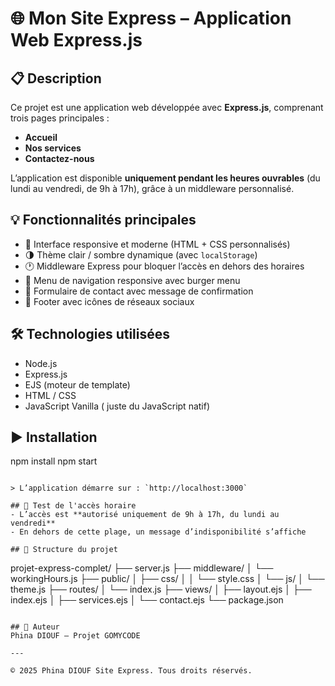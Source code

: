 
# 🌐 Mon Site Express – Application Web Express.js

## 📋 Description
Ce projet est une application web développée avec **Express.js**, comprenant trois pages principales :
- **Accueil**
- **Nos services**
- **Contactez-nous**

L’application est disponible **uniquement pendant les heures ouvrables** (du lundi au vendredi, de 9h à 17h), grâce à un middleware personnalisé.

## 💡 Fonctionnalités principales
- 🎨 Interface responsive et moderne (HTML + CSS personnalisés)
- 🌗 Thème clair / sombre dynamique (avec `localStorage`)
- 🕐 Middleware Express pour bloquer l’accès en dehors des horaires
- 📱 Menu de navigation responsive avec burger menu
- 🧾 Formulaire de contact avec message de confirmation
- 🦶 Footer avec icônes de réseaux sociaux

## 🛠️ Technologies utilisées
- Node.js
- Express.js
- EJS (moteur de template)
- HTML / CSS
- JavaScript Vanilla ( juste du JavaScript natif)

## ▶️ Installation

npm install
npm start
```

> L’application démarre sur : `http://localhost:3000`

## 🧪 Test de l'accès horaire
- L’accès est **autorisé uniquement de 9h à 17h, du lundi au vendredi**
- En dehors de cette plage, un message d’indisponibilité s’affiche

## 📁 Structure du projet
```
projet-express-complet/
├── server.js
├── middleware/
│   └── workingHours.js
├── public/
│   ├── css/
│   │   └── style.css
│   └── js/
│       └── theme.js
├── routes/
│   └── index.js
├── views/
│   ├── layout.ejs
│   ├── index.ejs
│   ├── services.ejs
│   └── contact.ejs
└── package.json
```

## 👤 Auteur
Phina DIOUF – Projet GOMYCODE

---

© 2025 Phina DIOUF Site Express. Tous droits réservés.
